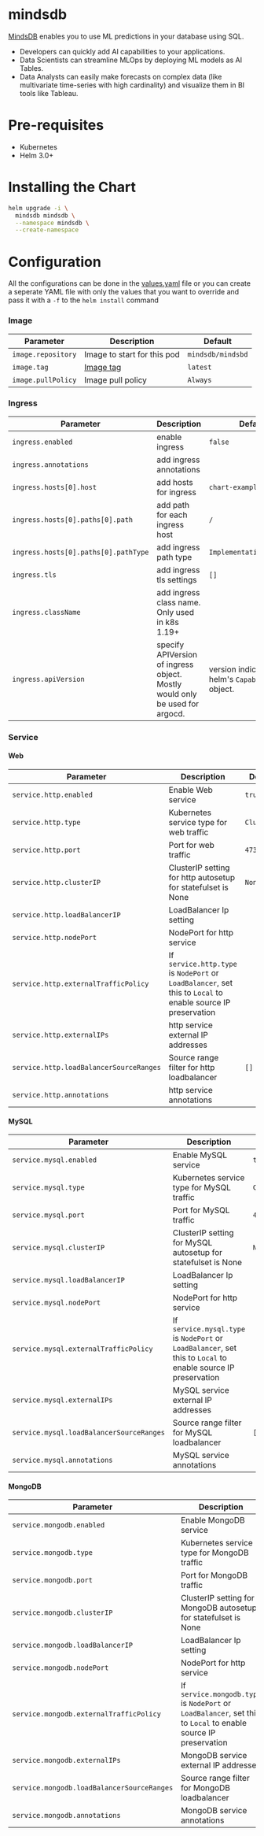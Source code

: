 # mindsdb

[MindsDB](https://mindsdb.com?utm_medium=community&utm_source=github&utm_campaign=mindsdb%20repo) enables you to use ML predictions in your database using SQL.

- Developers can quickly add AI capabilities to your applications.
- Data Scientists can streamline MLOps by deploying ML models as AI Tables.
- Data Analysts can easily make forecasts on complex data (like multivariate time-series with high cardinality) and visualize them in BI tools like Tableau.

# Pre-requisites

- Kubernetes
- Helm 3.0+

# Installing the Chart

```bash
helm upgrade -i \
  mindsdb mindsdb \
  --namespace mindsdb \
  --create-namespace
```

# Configuration

All the configurations can be done in the [values.yaml](./mindsdb/values.yaml) file or you can create a seperate YAML file with only the values that you want to override and pass it with a `-f` to the `helm install` command

### Image

| Parameter          | Description                                                                             | Default           |
| ------------------ | --------------------------------------------------------------------------------------- | ----------------- |
| `image.repository` | Image to start for this pod                                                             | `mindsdb/mindsbd` |
| `image.tag`        | [Image tag](https://hub.docker.com/r/mindsdb/mindsdb/tags?page=1&ordering=last_updated) | `latest`          |
| `image.pullPolicy` | Image pull policy                                                                       | `Always`          |

### Ingress

| Parameter                            | Description                                                                 | Default                                            |
| ------------------------------------ | --------------------------------------------------------------------------- | -------------------------------------------------- |
| `ingress.enabled`                    | enable ingress                                                              | `false`                                            |
| `ingress.annotations`                | add ingress annotations                                                     |                                                    |
| `ingress.hosts[0].host`              | add hosts for ingress                                                       | `chart-example.local`                              |
| `ingress.hosts[0].paths[0].path`     | add path for each ingress host                                              | `/`                                                |
| `ingress.hosts[0].paths[0].pathType` | add ingress path type                                                       | `ImplementationSpecific`                           |
| `ingress.tls`                        | add ingress tls settings                                                    | `[]`                                               |
| `ingress.className`                  | add ingress class name. Only used in k8s 1.19+                              |                                                    |
| `ingress.apiVersion`                 | specify APIVersion of ingress object. Mostly would only be used for argocd. | version indicated by helm's `Capabilities` object. |

### Service

#### Web

| Parameter                               | Description                                                                                                  | Default     |
| --------------------------------------- | ------------------------------------------------------------------------------------------------------------ | ----------- |
| `service.http.enabled`                  | Enable Web service                                                                                           | `true`      |
| `service.http.type`                     | Kubernetes service type for web traffic                                                                      | `ClusterIP` |
| `service.http.port`                     | Port for web traffic                                                                                         | `47334`     |
| `service.http.clusterIP`                | ClusterIP setting for http autosetup for statefulset is None                                                 | `None`      |
| `service.http.loadBalancerIP`           | LoadBalancer Ip setting                                                                                      |             |
| `service.http.nodePort`                 | NodePort for http service                                                                                    |             |
| `service.http.externalTrafficPolicy`    | If `service.http.type` is `NodePort` or `LoadBalancer`, set this to `Local` to enable source IP preservation |             |
| `service.http.externalIPs`              | http service external IP addresses                                                                           |             |
| `service.http.loadBalancerSourceRanges` | Source range filter for http loadbalancer                                                                    | `[]`        |
| `service.http.annotations`              | http service annotations                                                                                     |             |

#### MySQL

| Parameter                               | Description                                                                                                  | Default     |
| --------------------------------------- | ------------------------------------------------------------------------------------------------------------ | ----------- |
| `service.mysql.enabled`                  | Enable MySQL service                                                                                           | `true`      |
| `service.mysql.type`                     | Kubernetes service type for MySQL traffic                                                                      | `ClusterIP` |
| `service.mysql.port`                     | Port for MySQL traffic                                                                                         | `47335`     |
| `service.mysql.clusterIP`                | ClusterIP setting for MySQL autosetup for statefulset is None                                                 | `None`      |
| `service.mysql.loadBalancerIP`           | LoadBalancer Ip setting                                                                                      |             |
| `service.mysql.nodePort`                 | NodePort for http service                                                                                    |             |
| `service.mysql.externalTrafficPolicy`    | If `service.mysql.type` is `NodePort` or `LoadBalancer`, set this to `Local` to enable source IP preservation |             |
| `service.mysql.externalIPs`              | MySQL service external IP addresses                                                                           |             |
| `service.mysql.loadBalancerSourceRanges` | Source range filter for MySQL loadbalancer                                                                    | `[]`        |
| `service.mysql.annotations`              | MySQL service annotations                                                                                     |             |

#### MongoDB

| Parameter                               | Description                                                                                                  | Default     |
| --------------------------------------- | ------------------------------------------------------------------------------------------------------------ | ----------- |
| `service.mongodb.enabled`                  | Enable MongoDB service                                                                                           | `true`      |
| `service.mongodb.type`                     | Kubernetes service type for MongoDB traffic                                                                      | `ClusterIP` |
| `service.mongodb.port`                     | Port for MongoDB traffic                                                                                         | `47336`     |
| `service.mongodb.clusterIP`                | ClusterIP setting for MongoDB autosetup for statefulset is None                                                 | `None`      |
| `service.mongodb.loadBalancerIP`           | LoadBalancer Ip setting                                                                                      |             |
| `service.mongodb.nodePort`                 | NodePort for http service                                                                                    |             |
| `service.mongodb.externalTrafficPolicy`    | If `service.mongodb.type` is `NodePort` or `LoadBalancer`, set this to `Local` to enable source IP preservation |             |
| `service.mongodb.externalIPs`              | MongoDB service external IP addresses                                                                           |             |
| `service.mongodb.loadBalancerSourceRanges` | Source range filter for MongoDB loadbalancer                                                                    | `[]`        |
| `service.mongodb.annotations`              | MongoDB service annotations                                                                                     |             |
